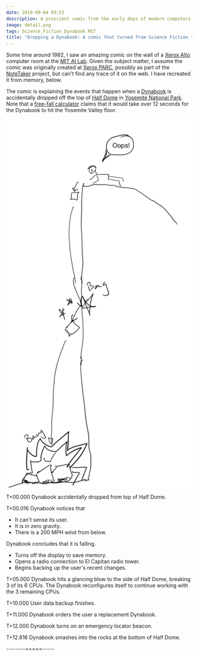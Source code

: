 ```yaml
---
date: 2019-09-04 03:53
description: A prescient comic from the early days of modern computers.
image: detail.png
tags: Science_Fiction Dynabook MIT
title: "Dropping a Dynabook: A comic that turned from Science Fiction to Science Fact"
---
```


Some time around 1982, I saw an amazing comic on the wall of a [Xerox
Alto](https://en.wikipedia.org/wiki/Xerox_Alto) computer room at the [MIT AI
Lab](https://en.wikipedia.org/wiki/MIT_Computer_Science_and_Artificial_Intelligence_Laboratory).
Given the subject matter, I assume the comic was originally created at [Xerox
PARC](https://en.wikipedia.org/wiki/PARC_\(company\)), possibly as part of the
[NoteTaker](https://en.wikipedia.org/wiki/Xerox_NoteTaker) project, but can't
find any trace of it on the web. I have recreated it from memory, below.

The comic is explaining the events that happen when a
[Dynabook](https://en.wikipedia.org/wiki/Dynabook) is accidentally dropped off
the top of [Half Dome](https://en.wikipedia.org/wiki/Half_Dome) in [Yosemite
National Park](https://en.wikipedia.org/wiki/Yosemite_National_Park). Note
that a [free-fall calculator](https://keisan.casio.com/exec/system/1231475371)
claims that it would take over 12 seconds for the Dynabook to hit the Yosemite
Valley floor.

![Dropped Dynabook Comic](/assets/posts/2019-09-04-Dropping_a_Dynabook-droppedDynabook.png)

T+00.000 Dynabook accidentally dropped from top of Half Dome.

T+00.016 Dynabook notices that

* It can't sense its user.
* It is in zero gravity.
* There is a 200 MPH wind from below.

Dynabook concludes that it is falling.

* Turns off the display to save memory.
* Opens a radio connection to El Capitan radio tower.
* Begins backing up the user's recent changes.


T+05.000 Dynabook hits a glancing blow to the side of Half Dome, breaking 3 of
its 6 CPUs. The Dynabook reconfigures itself to continue working with the 3
remaining CPUs.

T+10.000 User data backup finishes.

T+11.000 Dynabook orders the user a replacement Dynabook.

T+12.000 Dynabook turns on an emergency locator beacon.

T+12.816 Dynabook smashes into the rocks at the bottom of Half Dome.

--------=====-----